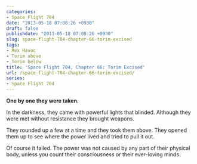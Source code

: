 ```yaml
---
categories:
- Space Flight 704
date: "2013-05-18 07:08:26 +0930"
draft: false
publishdate: "2013-05-18 07:08:26 +0930"
slug: space-flight-704-chapter-66-torim-excised
tags:
- Rex Havoc
- Torim above
- Torim below
title: 'Space Flight 704, Chapter 66: Torim Excised'
url: /space-flight-704-chapter-66-torim-excised/
series:
- Space Flight 704
---
```

**One by one they were taken.**

In the darkness, they came with powerful lights that blinded. Although they were met without resistance they brought weapons.

They rounded up a few at a time and they took them above. They opened them up to see where the power lived and tried to pull it out.

Of course it failed. The power was not caused by any part of their physical body, unless you count their consciousness or their ever-loving minds.
